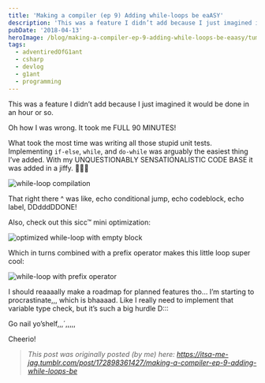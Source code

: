 ```yaml
---
title: 'Making a compiler (ep 9) Adding while-loops be eaASY'
description: 'This was a feature I didn’t add because I just imagined it would be done in an hour or so.'
pubDate: '2018-04-13'
heroImage: /blog/making-a-compiler-ep-9-adding-while-loops-be-eaasy/tumblritsa-me-jag17289836142701.png
tags:
  - adventiredOfG1ant
  - csharp
  - devlog
  - g1ant
  - programming
---
```


This was a feature I didn’t add because I just imagined it would be done in an hour or so.

Oh how I was wrong. It took me FULL 90 MINUTES!

What took the most time was writing all those stupid unit tests. Implementing `if-else`, `while`, and `do-while` was arguably the easiest thing I’ve added. With my UNQUESTIONABLY SENSATIONALISTIC CODE BASE it was added in a jiffy.  🍆✊💦

![while-loop compilation](/blog/making-a-compiler-ep-9-adding-while-loops-be-eaasy/tumblritsa-me-jag17289836142701.png)

That right there ^ was like, echo conditional jump, echo codeblock, echo label, DDdddDDONE!<!--more-->

Also, check out this sicc™ mini optimization:

![optimized while-loop with empty block](/blog/making-a-compiler-ep-9-adding-while-loops-be-eaasy/tumblritsa-me-jag17289836142702.png)

Which in turns combined with a prefix operator makes this little loop super cool:

![while-loop with prefix operator](/blog/making-a-compiler-ep-9-adding-while-loops-be-eaasy/tumblritsa-me-jag17289836142703.png)

I should reaaaally make a roadmap for planned features tho… I’m starting to procrastinate,,, which is bhaaaad. Like I really need to implement that variable type check, but it’s such a big hurdle D:::

Go nail yo’shelf,,,´,,,,,

Cheerio!

> _This post was originally posted (by me) here: <https://itsa-me-jag.tumblr.com/post/172898361427/making-a-compiler-ep-9-adding-while-loops-be>_
